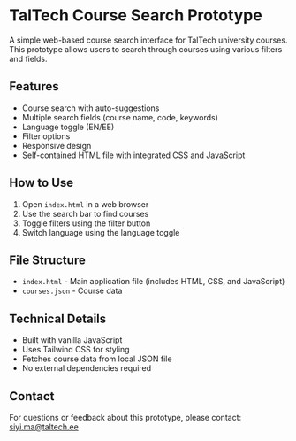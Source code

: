 # TalTech Course Search Prototype

A simple web-based course search interface for TalTech university courses. This prototype allows users to search through courses using various filters and fields.

## Features
- Course search with auto-suggestions
- Multiple search fields (course name, code, keywords)
- Language toggle (EN/EE)
- Filter options
- Responsive design
- Self-contained HTML file with integrated CSS and JavaScript

## How to Use
1. Open `index.html` in a web browser
2. Use the search bar to find courses
3. Toggle filters using the filter button
4. Switch language using the language toggle

## File Structure
- `index.html` - Main application file (includes HTML, CSS, and JavaScript)
- `courses.json` - Course data

## Technical Details
- Built with vanilla JavaScript
- Uses Tailwind CSS for styling
- Fetches course data from local JSON file
- No external dependencies required

## Contact
For questions or feedback about this prototype, please contact:
siyi.ma@taltech.ee
